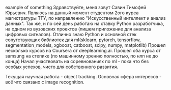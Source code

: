 example of something
Здравствуйте, меня зовут Савин Тимофей Юрьевич.
Являюсь на данный момент студентом 2ого курса магистратуры ТГУ, по направлению "Искусственный интеллект и анализ данных".
Так же, и по сей день работаю на ставку Python разработчика, на одном из вузовских проектов (пишем приложение для анализа цифровых сигналов).
Отлично знаю Python и основной стек сопутствующих библиотек для ml(sklearn, pytorch, tensorflow, segmentation_models, xgboost, catboost, scipy, numpy, matplotlib)
Прошел несколько курсов на Coursera от deeplearning.ai.
Прошел оба курса от samsung на степике (по машинному зрению полностью, по нлп не до конца)
Начал участвовать на соревнованиях по ml - пока что без особых успехов, чисто для собственного развития.

Текущая научная работа - object tracking. 
Основная сфера интересов - всё что связано с image recognition. 
